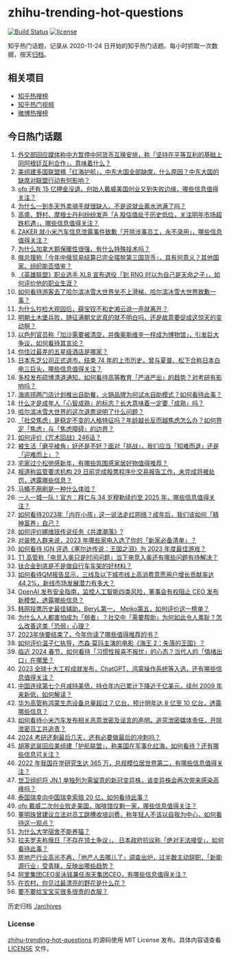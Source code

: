 # zhihu-trending-hot-questions

[![Build Status](https://github.com/justjavac/zhihu-trending-hot-questions/workflows/ci/badge.svg?branch=master)](https://github.com/justjavac/zhihu-trending-hot-questions/actions)
[![license](https://img.shields.io/github/license/justjavac/zhihu-trending-hot-questions)](https://github.com/justjavac/zhihu-trending-hot-questions/blob/master/LICENSE)

知乎热门话题，记录从 2020-11-24
日开始的知乎热门话题。每小时抓取一次数据，按天[归档](./archives)。

## 相关项目

- [知乎热搜榜](https://github.com/justjavac/zhihu-trending-top-search)
- [知乎热门视频](https://github.com/justjavac/zhihu-trending-hot-video)
- [微博热搜榜](https://github.com/justjavac/weibo-trending-hot-search)

## 今日热门话题

<!-- BEGIN -->
<!-- 最后更新时间 Thu Dec 21 2023 02:07:04 GMT+0800 (China Standard Time) -->

1. [外交部回应媒体称中方暂停中阿货币互换安排，称「坚持在平等互利的基础上同阿根廷互利合作」，意味着什么？](https://www.zhihu.com/question/635786051)
1. [美组建多国联盟搞「红海护航」，中东大国全部缺席，什么原因？中东大国的缺席对联盟行动有何影响？](https://www.zhihu.com/question/635785583)
1. [ofo 还有 15 亿押金没退，创始人戴威美国创业又到失败边缘，哪些信息值得关注？](https://www.zhihu.com/question/635784551)
1. [为什么一到冬天外卖骑手就很缺人，不是说就业蓄水池满了吗？](https://www.zhihu.com/question/635428371)
1. [高盛、野村、摩根士丹利纷纷发声「A 股估值处于历史低位，关注明年市场超跌机遇」，哪些信息值得关注？](https://www.zhihu.com/question/635813134)
1. [ZAKER 就小米汽车信息泄露事件致歉「开除涉事员工，永不录用」，哪些信息值得关注？](https://www.zhihu.com/question/635789018)
1. [为什么加拿大鹅保暖性很强，有什么特殊技术吗？](https://www.zhihu.com/question/362394920)
1. [俄总理称「今年中俄贸易结算已完全摆脱第三国货币」，具有何意义？其他国家、组织能否借鉴？](https://www.zhihu.com/question/635751660)
1. [《英雄联盟》职业选手 XLB 宣布退役「到 RNG 时以为自己是天命之子」，如何评价他的职业生涯？](https://www.zhihu.com/question/635564692)
1. [如何看待游客去了哈尔滨冰雪大世界坐不上滑梯，哈尔滨冰雪大世界致歉一事？](https://www.zhihu.com/question/635628141)
1. [为什么抄检大观园后，薛宝钗不和史湘云说一声就离开？](https://www.zhihu.com/question/635577873)
1. [明朝土木堡兵败，随征满朝文武真的就不明白吗，还是故意要促成这惊天的变动啊？](https://www.zhihu.com/question/414258334)
1. [以色列官员称「加沙需要被清空，并像奥斯维辛一样成为博物馆」，引发巨大争议，如何看待其言论？](https://www.zhihu.com/question/635773016)
1. [你住过最差的五星级酒店是哪家？](https://www.zhihu.com/question/53102460)
1. [日本东芝公司正式退市，结束 74 年的上市历史，曾与夏普、松下合称日本白电三巨头，哪些信息值得关注？](https://www.zhihu.com/question/635723697)
1. [多校发布硕博清退通知，如何看待高等教育「严进严出」的趋势？对考研有影响吗？](https://www.zhihu.com/question/634506673)
1. [海底捞两门店计划推出自助餐，火锅品牌为何试水自助模式？如何看待此事？](https://www.zhihu.com/question/635111666)
1. [什么才是成年人「心智成熟」的标志？长大意味着一定要「成熟」吗？](https://www.zhihu.com/question/633249683)
1. [哈尔滨冰雪大世界的这次退票说明了什么问题？](https://www.zhihu.com/question/635732419)
1. [「社交焦虑」是稳定不变的人格特征吗？年龄越长反而越焦虑怎么办？如何界定「焦虑」与「焦虑障碍」的边界？](https://www.zhihu.com/question/633249743)
1. [如何评价《咒术回战》246话？](https://www.zhihu.com/question/635770815)
1. [被生活「磨平棱角」好还是不好？面对「挑战」，我们应当「知难而退」还是「迎难而上」？](https://www.zhihu.com/question/633249675)
1. [宅家过个松弛感新年，有哪些氛围感家居好物值得推荐？](https://www.zhihu.com/question/634394588)
1. [报道称监管要求机构 29 日前完成股票程序化交易报告工作，未完成将被处罚，透露哪些信息？](https://www.zhihu.com/question/635734907)
1. [马桶不用刷是一种什么体验？](https://www.zhihu.com/question/634268213)
1. [一人一城一队！官方：拜仁与 34 岁穆勒续约至 2025 年，哪些信息值得关注？](https://www.zhihu.com/question/635695047)
1. [如何看待2023年「内在小孩」这一说法走红网络？成年后，我们该如何「精神富养」自己？](https://www.zhihu.com/question/633249718)
1. [如何评价娜维娅传说任务《共渡潮落》?](https://www.zhihu.com/question/635766044)
1. [对装修人群来说，2023 年哪些家电入选了你的「新家必备清单」？](https://www.zhihu.com/question/633573138)
1. [如何看待 IGN 评选《塞尔达传说：王国之泪》为 2023 年度最佳游戏？](https://www.zhihu.com/question/635378916)
1. [T1 高管称「电竞入奥只是时间问题」当下电竞入奥还有哪些问题有待解决？](https://www.zhihu.com/question/635729129)
1. [钛合金到底是不是做自行车车架的好材料？](https://www.zhihu.com/question/619682116)
1. [如何看待QM报告显示，三线及以下城市线上高消费意愿用户增长贡献率达44.2%，新线市场发展潜力有多大？](https://www.zhihu.com/question/635781503)
1. [OpenAI 发布安全指南，监控人工智能四类风险，董事会有权阻止 CEO 发布新模型，透露哪些信息？](https://www.zhihu.com/question/635549151)
1. [韩网投票历史最佳辅助，BeryL第一， Meiko第五，如何评价这一榜单？](https://www.zhihu.com/question/635560136)
1. [为什么人人都害怕成为「弱者」？社交中「需要帮助」为何如此令人羞耻？怎么改善这类「恐弱」心理？](https://www.zhihu.com/question/633249697)
1. [2023年快要结束了，今年你读了哪些值得推荐的书？](https://www.zhihu.com/question/634228382)
1. [如何评价温子仁执导，杰森·莫玛主演的电影《海王 2：失落的王国》？](https://www.zhihu.com/question/635629256)
1. [临近 2024 春节，如何看待「习惯性报喜不报忧」的心态？当代人的「情绪出口」在哪里？](https://www.zhihu.com/question/633249726)
1. [2023 全球十大工程成就发布，ChatGPT、鸿蒙操作系统等入选，还有哪些信息值得关注？](https://www.zhihu.com/question/635734341)
1. [中国连续第七个月减持美债，持仓年内已累计下降近千亿美元，续创 2009 年来新低，如何解读？](https://www.zhihu.com/question/635757614)
1. [华为高管称鸿蒙生态设备总量超过 7 亿台，预计明年达 8 亿至 10 亿台，透露哪些信息？](https://www.zhihu.com/question/635721545)
1. [如何看待小米汽车发布相关恶意泄密及谣言的声明，追究泄密媒体责任，开除泄密员工并追责？](https://www.zhihu.com/question/635649290)
1. [2024 考研还剩最后几天，还有必要做最后的冲刺吗？](https://www.zhihu.com/question/635410815)
1. [胡塞武装回应美组建「护航联盟」，称美国在军事化红海，如何看待？还有哪些信息可关注？](https://www.zhihu.com/question/635741987)
1. [2022 年我国在学研究生达 365 万，总规模位居世界第二，有哪些信息值得关注？](https://www.zhihu.com/question/635590464)
1. [世卫组织将 JN.1 单独列为需留意的新冠变异株，该变异株会再次带来感染高峰吗？](https://www.zhihu.com/question/635719114)
1. [泰国瑞幸向中国瑞幸索赔 20 亿，如何看待此事？](https://www.zhihu.com/question/635685133)
1. [ofo 戴威二次创业败走美国，咖啡馆仅剩一家，哪些信息值得关注？](https://www.zhihu.com/question/635641327)
1. [董明珠曾建议立法对员工跳槽收培训费，称年轻人不该以自我为中心，如何看待这一观点？](https://www.zhihu.com/question/635624859)
1. [为什么大学宿舍不能养猫？](https://www.zhihu.com/question/565328046)
1. [拉夫罗夫称俄日「不存在领土争议」， 日本政府抗议称「绝对无法接受」，如何看待此事？](https://www.zhihu.com/question/635618966)
1. [房地产行业高光不再，「地产人去哪儿了」调查出炉，过半数主动辞职，「新能源行业」受青睐，反映出哪些趋势？](https://www.zhihu.com/question/635439108)
1. [阿里集团CEO吴泳铭兼任淘天集团CEO，有哪些信息值得关注？](https://www.zhihu.com/question/635740622)
1. [在农村，你见过最漂亮的野花是什么花？](https://www.zhihu.com/question/614384337)
1. [要不要给宝宝买很多很贵的衣服？](https://www.zhihu.com/question/634251610)

<!-- END -->

历史归档 [./archives](./archives)

### License

[zhihu-trending-hot-questions](https://github.com/justjavac/zhihu-trending-hot-questions)
的源码使用 MIT License 发布。具体内容请查看 [LICENSE](./LICENSE) 文件。

